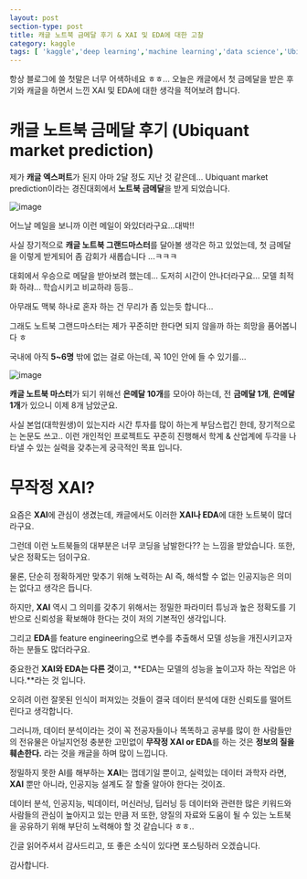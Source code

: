 ```yaml
---
layout: post
section-type: post
title: 캐글 노트북 금메달 후기 & XAI 및 EDA에 대한 고찰
category: kaggle
tags: [ 'kaggle','deep learning','machine learning','data science','Ubiquant' ]
---
```


항상 블로그에 쓸 첫말은 너무 어색하네요 ㅎㅎ... 오늘은 캐글에서 첫 금메달을 받은 후기와 캐글을 하면서 느낀 XAI 및 EDA에 대한 생각을 적어보려 합니다.

# 캐글 노트북 금메달 후기 (Ubiquant market prediction)


제가 **캐글 엑스퍼트**가 된지 아마 2달 정도 지난 것 같은데... Ubiquant market prediction이라는 경진대회에서 **노트북 금메달**을 받게 되었습니다.

![image](https://user-images.githubusercontent.com/91790368/155889967-011fb744-f1b2-422b-a1e9-0325e1fd8027.png)

어느날 메일을 보니까 이런 메일이 와있더라구요...대박!!

사실 장기적으로 **캐글 노트북 그랜드마스터**를 달아볼 생각은 하고 있었는데, 첫 금메달을 이렇게 받게되어 좀 감회가 새롭습니다 ...ㅋㅋㅋ

대회에서 우승으로 메달을 받아보려 했는데... 도저히 시간이 안나더라구요... 모델 최적화 하랴... 학습시키고 비교하랴 등등..

아무래도 맥북 하나로 혼자 하는 건 무리가 좀 있는듯 합니다...

그래도 노트북 그랜드마스터는 제가 꾸준히만 한다면 되지 않을까 하는 희망을 품어봅니다 ㅎ

국내에 아직 **5~6명** 밖에 없는 걸로 아는데, 꼭 10인 안에 들 수 있기를...

![image](https://user-images.githubusercontent.com/91790368/155890100-bee0c661-cc36-4e71-8a8d-49062b0d2cdb.png)

**캐글 노트북 마스터**가 되기 위해선 **은메달 10개**를 모아야 하는데, 전 **금메달 1개**, **은메달 1개**가 있으니 이제 8개 남았군요.

사실 본업(대학원생)이 있는지라 시간 투자를 많이 하는게 부담스럽긴 한데, 장기적으로는 논문도 쓰고.. 이런 개인적인 프로젝트도 꾸준히 진행해서 학계 & 산업계에 두각을 나타낼 수 있는 실력을 갖추는게 궁극적인 목표 입니다.

# 무작정 XAI?

요즘은 **XAI**에 관심이 생겼는데, 캐글에서도 이러한 **XAI나 EDA**에 대한 노트북이 많더라구요.

그런데 이런 노트북들의 대부분은 너무 코딩을 남발한다?? 는 느낌을 받았습니다. 또한, 낮은 정확도는 덤이구요.

물론, 단순히 정확하게만 맞추기 위해 노력하는 AI 즉, 해석할 수 없는 인공지능은 의미는 없다고 생각은 듭니다.

하지만, **XAI** 역시 그 의미를 갖추기 위해서는 정밀한 파라미터 튜닝과 높은 정확도를 기반으로 신뢰성을 확보해야 한다는 것이 저의 기본적인 생각입니다.

그리고 **EDA**를 feature engineering으로 변수를 추출해서 모델 성능을 개진시키고자 하는 분들도 많더라구요.

중요한건 **XAI와 EDA는 다른 것**이고, **EDA는 모델의 성능을 높이고자 하는 작업은 아니다.**라는 것 입니다.

오히려 이런 잘못된 인식이 퍼져있는 것들이 결국 데이터 분석에 대한 신뢰도를 떨어트린다고 생각합니다.

그러니까, 데이터 분석이라는 것이 꼭 전공자들이나 똑똑하고 공부를 많이 한 사람들만의 전유물은 아닐지언정 충분한 고민없이 **무작정 XAI or EDA**를 하는 것은 **정보의 질을 훼손한다.** 라는 것을 캐글을 하며 많이 느낍니다.

정밀하지 못한 AI를 해부하는 **XAI**는 껍데기일 뿐이고, 실력있는 데이터 과학자 라면, **XAI** 뿐만 아니라, 인공지능 설계도 잘 할줄 알아야 한다는 것이죠.

데이터 분석, 인공지능, 빅데이터, 머신러닝, 딥러닝 등 데이터와 관련한 많은 키워드와 사람들의 관심이 높아지고 있는 만큼 저 또한, 양질의 자료와 도움이 될 수 있는 노트북을 공유하기 위해 부단히 노력해야 할 것 같습니다 ㅎㅎ..

긴글 읽어주셔서 감사드리고, 또 좋은 소식이 있다면 포스팅하러 오겠습니다.

감사합니다.
